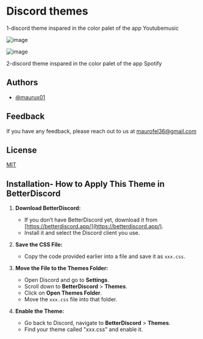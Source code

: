 
# Discord themes

1-discord theme inspared in the color palet of the app Youtubemusic

![image](https://github.com/user-attachments/assets/2cbac094-a3df-4384-b66c-6bb76e25babd)

![image](https://github.com/user-attachments/assets/54ecc369-2ee3-4c25-827d-80d584b2394b)

2-discord theme inspared in the color palet of the app Spotify

## Authors

- [@maurux01](https://www.github.com/maurux01)


## Feedback

If you have any feedback, please reach out to us at maurofel36@gmail.com


## License

[MIT](https://choosealicense.com/licenses/mit/)


## Installation- How to Apply This Theme in BetterDiscord

1. **Download BetterDiscord:**
   - If you don’t have BetterDiscord yet, download it from [https://betterdiscord.app/](https://betterdiscord.app/).
   - Install it and select the Discord client you use.

2. **Save the CSS File:**
   - Copy the code provided earlier into a file and save it as `xxx.css`.

3. **Move the File to the Themes Folder:**
   - Open Discord and go to **Settings**.
   - Scroll down to **BetterDiscord** > **Themes**.
   - Click on **Open Themes Folder**.
   - Move the `xxx.css` file into that folder.

4. **Enable the Theme:**
   - Go back to Discord, navigate to **BetterDiscord** > **Themes**.
   - Find your theme called "xxx.css" and enable it.
    
